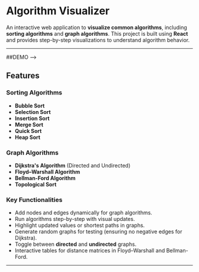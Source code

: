 # Algorithm Visualizer

An interactive web application to **visualize common algorithms**, including **sorting algorithms** and **graph algorithms**. This project is built using **React** and provides step-by-step visualizations to understand algorithm behavior.

---

##DEMO
-->

## Features

### Sorting Algorithms
- **Bubble Sort**
- **Selection Sort**
- **Insertion Sort**
- **Merge Sort**
- **Quick Sort**
- **Heap Sort**

### Graph Algorithms
- **Dijkstra's Algorithm** (Directed and Undirected)
- **Floyd–Warshall Algorithm**
- **Bellman-Ford Algorithm**
- **Topological Sort**

### Key Functionalities
- Add nodes and edges dynamically for graph algorithms.
- Run algorithms step-by-step with visual updates.
- Highlight updated values or shortest paths in graphs.
- Generate random graphs for testing (ensuring no negative edges for Dijkstra).
- Toggle between **directed** and **undirected** graphs.
- Interactive tables for distance matrices in Floyd–Warshall and Bellman-Ford.

---
